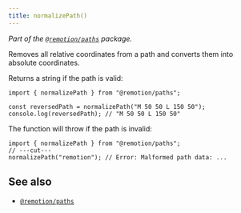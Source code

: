 ```yaml
---
title: normalizePath()
---
```


_Part of the [`@remotion/paths`](/docs/paths) package._

Removes all relative coordinates from a path and converts them into absolute coordinates.

Returns a string if the path is valid:

```tsx twoslash
import { normalizePath } from "@remotion/paths";

const reversedPath = normalizePath("M 50 50 L 150 50");
console.log(reversedPath); // "M 50 50 L 150 50"
```

The function will throw if the path is invalid:

```tsx twoslash
import { normalizePath } from "@remotion/paths";
// ---cut---
normalizePath("remotion"); // Error: Malformed path data: ...
```

## See also

- [`@remotion/paths`](/docs/paths)
